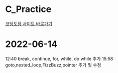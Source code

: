 # C_Practice
[코딩도장 사이트 바로가기](https://dojang.io/course/view.php?id=2)

# 2022-06-14
12:40 break, continue, for, while, do while 추가
15:58 goto,nested_loop,FizzBuzz,pointer 추가 및 수정

